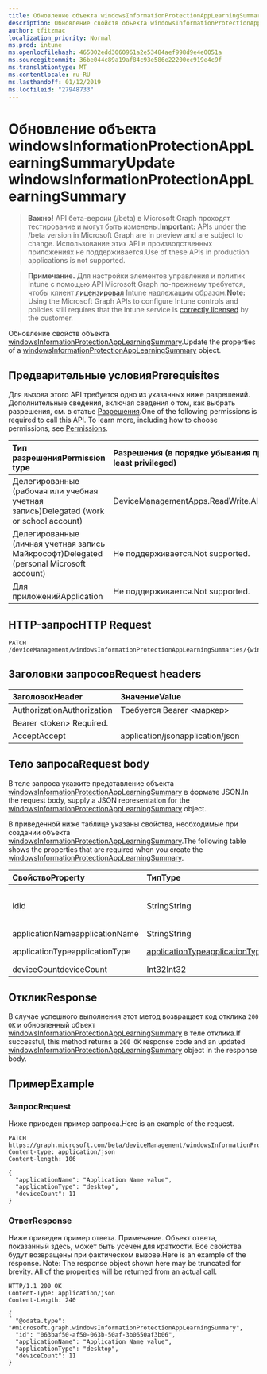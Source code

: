 ```yaml
---
title: Обновление объекта windowsInformationProtectionAppLearningSummary
description: Обновление свойств объекта windowsInformationProtectionAppLearningSummary.
author: tfitzmac
localization_priority: Normal
ms.prod: intune
ms.openlocfilehash: 465002edd3060961a2e53484aef998d9e4e0051a
ms.sourcegitcommit: 36be044c89a19af84c93e586e22200ec919e4c9f
ms.translationtype: MT
ms.contentlocale: ru-RU
ms.lasthandoff: 01/12/2019
ms.locfileid: "27948733"
---
```

# <a name="update-windowsinformationprotectionapplearningsummary"></a><span data-ttu-id="ce47a-103">Обновление объекта windowsInformationProtectionAppLearningSummary</span><span class="sxs-lookup"><span data-stu-id="ce47a-103">Update windowsInformationProtectionAppLearningSummary</span></span>

> <span data-ttu-id="ce47a-104">**Важно!** API бета-версии (/beta) в Microsoft Graph проходят тестирование и могут быть изменены.</span><span class="sxs-lookup"><span data-stu-id="ce47a-104">**Important:** APIs under the /beta version in Microsoft Graph are in preview and are subject to change.</span></span> <span data-ttu-id="ce47a-105">Использование этих API в производственных приложениях не поддерживается.</span><span class="sxs-lookup"><span data-stu-id="ce47a-105">Use of these APIs in production applications is not supported.</span></span>

> <span data-ttu-id="ce47a-106">**Примечание.** Для настройки элементов управления и политик Intune с помощью API Microsoft Graph по-прежнему требуется, чтобы клиент [лицензировал](https://go.microsoft.com/fwlink/?linkid=839381) Intune надлежащим образом.</span><span class="sxs-lookup"><span data-stu-id="ce47a-106">**Note:** Using the Microsoft Graph APIs to configure Intune controls and policies still requires that the Intune service is [correctly licensed](https://go.microsoft.com/fwlink/?linkid=839381) by the customer.</span></span>

<span data-ttu-id="ce47a-107">Обновление свойств объекта [windowsInformationProtectionAppLearningSummary](../resources/intune-wip-windowsinformationprotectionapplearningsummary.md).</span><span class="sxs-lookup"><span data-stu-id="ce47a-107">Update the properties of a [windowsInformationProtectionAppLearningSummary](../resources/intune-wip-windowsinformationprotectionapplearningsummary.md) object.</span></span>
## <a name="prerequisites"></a><span data-ttu-id="ce47a-108">Предварительные условия</span><span class="sxs-lookup"><span data-stu-id="ce47a-108">Prerequisites</span></span>
<span data-ttu-id="ce47a-p102">Для вызова этого API требуется одно из указанных ниже разрешений. Дополнительные сведения, включая сведения о том, как выбрать разрешения, см. в статье [Разрешения](/graph/permissions-reference).</span><span class="sxs-lookup"><span data-stu-id="ce47a-p102">One of the following permissions is required to call this API. To learn more, including how to choose permissions, see [Permissions](/graph/permissions-reference).</span></span>

|<span data-ttu-id="ce47a-111">Тип разрешения</span><span class="sxs-lookup"><span data-stu-id="ce47a-111">Permission type</span></span>|<span data-ttu-id="ce47a-112">Разрешения (в порядке убывания привилегий)</span><span class="sxs-lookup"><span data-stu-id="ce47a-112">Permissions (from most to least privileged)</span></span>|
|:---|:---|
|<span data-ttu-id="ce47a-113">Делегированные (рабочая или учебная учетная запись)</span><span class="sxs-lookup"><span data-stu-id="ce47a-113">Delegated (work or school account)</span></span>|<span data-ttu-id="ce47a-114">DeviceManagementApps.ReadWrite.All</span><span class="sxs-lookup"><span data-stu-id="ce47a-114">DeviceManagementApps.ReadWrite.All</span></span>|
|<span data-ttu-id="ce47a-115">Делегированные (личная учетная запись Майкрософт)</span><span class="sxs-lookup"><span data-stu-id="ce47a-115">Delegated (personal Microsoft account)</span></span>|<span data-ttu-id="ce47a-116">Не поддерживается.</span><span class="sxs-lookup"><span data-stu-id="ce47a-116">Not supported.</span></span>|
|<span data-ttu-id="ce47a-117">Для приложений</span><span class="sxs-lookup"><span data-stu-id="ce47a-117">Application</span></span>|<span data-ttu-id="ce47a-118">Не поддерживается.</span><span class="sxs-lookup"><span data-stu-id="ce47a-118">Not supported.</span></span>|

## <a name="http-request"></a><span data-ttu-id="ce47a-119">HTTP-запрос</span><span class="sxs-lookup"><span data-stu-id="ce47a-119">HTTP Request</span></span>
<!-- {
  "blockType": "ignored"
}
-->
``` http
PATCH /deviceManagement/windowsInformationProtectionAppLearningSummaries/{windowsInformationProtectionAppLearningSummaryId}
```

## <a name="request-headers"></a><span data-ttu-id="ce47a-120">Заголовки запросов</span><span class="sxs-lookup"><span data-stu-id="ce47a-120">Request headers</span></span>
|<span data-ttu-id="ce47a-121">Заголовок</span><span class="sxs-lookup"><span data-stu-id="ce47a-121">Header</span></span>|<span data-ttu-id="ce47a-122">Значение</span><span class="sxs-lookup"><span data-stu-id="ce47a-122">Value</span></span>|
|:---|:---|
|<span data-ttu-id="ce47a-123">Authorization</span><span class="sxs-lookup"><span data-stu-id="ce47a-123">Authorization</span></span>|<span data-ttu-id="ce47a-124">Требуется Bearer &lt;маркер&gt;
</span><span class="sxs-lookup"><span data-stu-id="ce47a-124">Bearer &lt;token&gt; Required.</span></span>|
|<span data-ttu-id="ce47a-125">Accept</span><span class="sxs-lookup"><span data-stu-id="ce47a-125">Accept</span></span>|<span data-ttu-id="ce47a-126">application/json</span><span class="sxs-lookup"><span data-stu-id="ce47a-126">application/json</span></span>|

## <a name="request-body"></a><span data-ttu-id="ce47a-127">Тело запроса</span><span class="sxs-lookup"><span data-stu-id="ce47a-127">Request body</span></span>
<span data-ttu-id="ce47a-128">В теле запроса укажите представление объекта [windowsInformationProtectionAppLearningSummary](../resources/intune-wip-windowsinformationprotectionapplearningsummary.md) в формате JSON.</span><span class="sxs-lookup"><span data-stu-id="ce47a-128">In the request body, supply a JSON representation for the [windowsInformationProtectionAppLearningSummary](../resources/intune-wip-windowsinformationprotectionapplearningsummary.md) object.</span></span>

<span data-ttu-id="ce47a-129">В приведенной ниже таблице указаны свойства, необходимые при создании объекта [windowsInformationProtectionAppLearningSummary](../resources/intune-wip-windowsinformationprotectionapplearningsummary.md).</span><span class="sxs-lookup"><span data-stu-id="ce47a-129">The following table shows the properties that are required when you create the [windowsInformationProtectionAppLearningSummary](../resources/intune-wip-windowsinformationprotectionapplearningsummary.md).</span></span>

|<span data-ttu-id="ce47a-130">Свойство</span><span class="sxs-lookup"><span data-stu-id="ce47a-130">Property</span></span>|<span data-ttu-id="ce47a-131">Тип</span><span class="sxs-lookup"><span data-stu-id="ce47a-131">Type</span></span>|<span data-ttu-id="ce47a-132">Описание</span><span class="sxs-lookup"><span data-stu-id="ce47a-132">Description</span></span>|
|:---|:---|:---|
|<span data-ttu-id="ce47a-133">id</span><span class="sxs-lookup"><span data-stu-id="ce47a-133">id</span></span>|<span data-ttu-id="ce47a-134">String</span><span class="sxs-lookup"><span data-stu-id="ce47a-134">String</span></span>|<span data-ttu-id="ce47a-135">Уникальный идентификатор объекта WindowsInformationProtectionAppLearningSummary.</span><span class="sxs-lookup"><span data-stu-id="ce47a-135">Unique Identifier for the WindowsInformationProtectionAppLearningSummary.</span></span>|
|<span data-ttu-id="ce47a-136">applicationName</span><span class="sxs-lookup"><span data-stu-id="ce47a-136">applicationName</span></span>|<span data-ttu-id="ce47a-137">String</span><span class="sxs-lookup"><span data-stu-id="ce47a-137">String</span></span>|<span data-ttu-id="ce47a-138">Имя приложения</span><span class="sxs-lookup"><span data-stu-id="ce47a-138">Application Name</span></span>|
|<span data-ttu-id="ce47a-139">applicationType</span><span class="sxs-lookup"><span data-stu-id="ce47a-139">applicationType</span></span>|[<span data-ttu-id="ce47a-140">applicationType</span><span class="sxs-lookup"><span data-stu-id="ce47a-140">applicationType</span></span>](../resources/intune-wip-applicationtype.md)|<span data-ttu-id="ce47a-141">Тип приложения.</span><span class="sxs-lookup"><span data-stu-id="ce47a-141">Application Type.</span></span> <span data-ttu-id="ce47a-142">Возможные значения: `universal`, `desktop`.</span><span class="sxs-lookup"><span data-stu-id="ce47a-142">Possible values are: `universal`, `desktop`.</span></span>|
|<span data-ttu-id="ce47a-143">deviceCount</span><span class="sxs-lookup"><span data-stu-id="ce47a-143">deviceCount</span></span>|<span data-ttu-id="ce47a-144">Int32</span><span class="sxs-lookup"><span data-stu-id="ce47a-144">Int32</span></span>|<span data-ttu-id="ce47a-145">Количество устройств</span><span class="sxs-lookup"><span data-stu-id="ce47a-145">Device Count</span></span>|



## <a name="response"></a><span data-ttu-id="ce47a-146">Отклик</span><span class="sxs-lookup"><span data-stu-id="ce47a-146">Response</span></span>
<span data-ttu-id="ce47a-147">В случае успешного выполнения этот метод возвращает код отклика `200 OK` и обновленный объект [windowsInformationProtectionAppLearningSummary](../resources/intune-wip-windowsinformationprotectionapplearningsummary.md) в теле отклика.</span><span class="sxs-lookup"><span data-stu-id="ce47a-147">If successful, this method returns a `200 OK` response code and an updated [windowsInformationProtectionAppLearningSummary](../resources/intune-wip-windowsinformationprotectionapplearningsummary.md) object in the response body.</span></span>

## <a name="example"></a><span data-ttu-id="ce47a-148">Пример</span><span class="sxs-lookup"><span data-stu-id="ce47a-148">Example</span></span>
### <a name="request"></a><span data-ttu-id="ce47a-149">Запрос</span><span class="sxs-lookup"><span data-stu-id="ce47a-149">Request</span></span>
<span data-ttu-id="ce47a-150">Ниже приведен пример запроса.</span><span class="sxs-lookup"><span data-stu-id="ce47a-150">Here is an example of the request.</span></span>
``` http
PATCH https://graph.microsoft.com/beta/deviceManagement/windowsInformationProtectionAppLearningSummaries/{windowsInformationProtectionAppLearningSummaryId}
Content-type: application/json
Content-length: 106

{
  "applicationName": "Application Name value",
  "applicationType": "desktop",
  "deviceCount": 11
}
```

### <a name="response"></a><span data-ttu-id="ce47a-151">Ответ</span><span class="sxs-lookup"><span data-stu-id="ce47a-151">Response</span></span>
<span data-ttu-id="ce47a-p104">Ниже приведен пример ответа. Примечание. Объект ответа, показанный здесь, может быть усечен для краткости. Все свойства будут возвращены при фактическом вызове.</span><span class="sxs-lookup"><span data-stu-id="ce47a-p104">Here is an example of the response. Note: The response object shown here may be truncated for brevity. All of the properties will be returned from an actual call.</span></span>
``` http
HTTP/1.1 200 OK
Content-Type: application/json
Content-Length: 240

{
  "@odata.type": "#microsoft.graph.windowsInformationProtectionAppLearningSummary",
  "id": "063baf50-af50-063b-50af-3b0650af3b06",
  "applicationName": "Application Name value",
  "applicationType": "desktop",
  "deviceCount": 11
}
```





